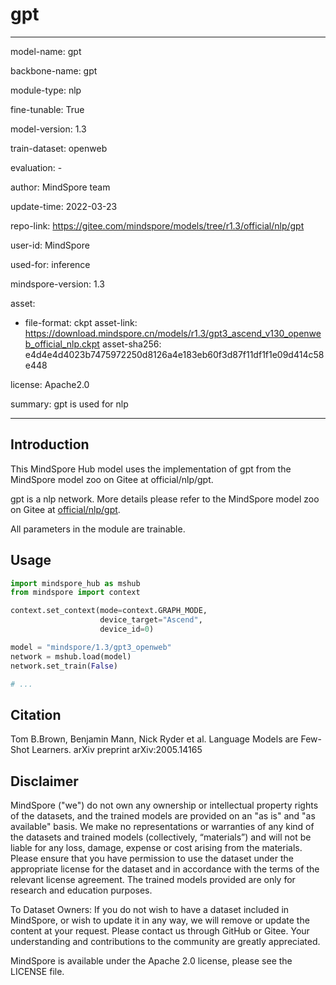 # gpt

---

model-name: gpt

backbone-name: gpt

module-type: nlp

fine-tunable: True

model-version: 1.3

train-dataset: openweb

evaluation: -

author: MindSpore team

update-time: 2022-03-23

repo-link: <https://gitee.com/mindspore/models/tree/r1.3/official/nlp/gpt>

user-id: MindSpore

used-for: inference

mindspore-version: 1.3

asset:

-
    file-format: ckpt
    asset-link: <https://download.mindspore.cn/models/r1.3/gpt3_ascend_v130_openweb_official_nlp.ckpt>
    asset-sha256: e4d4e4d4023b7475972250d8126a4e183eb60f3d87f11df1f1e09d414c58e448

license: Apache2.0

summary: gpt is used for nlp

---

## Introduction

This MindSpore Hub model uses the implementation of gpt from the MindSpore model zoo on Gitee at official/nlp/gpt.

gpt is a nlp network. More details please refer to the MindSpore model zoo on Gitee at [official/nlp/gpt](https://gitee.com/mindspore/models/blob/r1.3/official/nlp/gpt/README.md).

All parameters in the module are trainable.

## Usage

```python
import mindspore_hub as mshub
from mindspore import context

context.set_context(mode=context.GRAPH_MODE,
                    device_target="Ascend",
                    device_id=0)

model = "mindspore/1.3/gpt3_openweb"
network = mshub.load(model)
network.set_train(False)

# ...
```

## Citation

Tom B.Brown, Benjamin Mann, Nick Ryder et al. Language Models are Few-Shot Learners. arXiv preprint arXiv:2005.14165

## Disclaimer

MindSpore ("we") do not own any ownership or intellectual property rights of the datasets, and the trained models are provided on an "as is" and "as available" basis. We make no representations or warranties of any kind of the datasets and trained models (collectively, “materials”) and will not be liable for any loss, damage, expense or cost arising from the materials. Please ensure that you have permission to use the dataset under the appropriate license for the dataset and in accordance with the terms of the relevant license agreement. The trained models provided are only for research and education purposes.

To Dataset Owners: If you do not wish to have a dataset included in MindSpore, or wish to update it in any way, we will remove or update the content at your request. Please contact us through GitHub or Gitee. Your understanding and contributions to the community are greatly appreciated.

MindSpore is available under the Apache 2.0 license, please see the LICENSE file.
